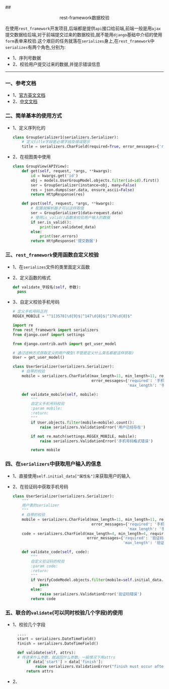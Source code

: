 ##<center>rest-framework数据校验</center>

在使用`rest_framework`开发项目,后端都是提供`api`接口给前端,前端一般是用`ajax`提交数据给后端,对于前端提交过来的数据校验,就不能用`django`基础中介绍的使用`form`表单来校验.这个艰巨的任务就落在`serializes`身上,在`rest_framework`中`serializes`有两个角色,分别为:

* 1、序列号数据
* 2、校验用户提交过来的数据,并提示错误信息
---

### 一、参考文档

* 1、[官方英文文档](http://www.django-rest-framework.org/api-guide/validators/)
* 2、[中文文档](http://drf.jiuyou.info/#/drf/validators.md)


### 二、简单基本的使用方式

* 1、定义序列化的

  ```py
  class GroupSerializer1(serializers.Serializer):
      # 定义title字段是必填字段及错误提示
      title = serializers.CharField(required=True, error_messages={'required': '必填字段'})
  ```

* 2、在视图类中使用

  ```py
  class GroupView(APIView):
      def get(self, request, *args, **kwargs):
          id = kwargs.get('id')
          obj = models.UserGroupModel.objects.filter(id=id).first()
          ser = GroupSerializer(instance=obj, many=False)
          res = json.dumps(ser.data, ensure_ascii=False)
          return HttpResponse(res)

      def post(self, request, *args, **kwargs):
          # 配置就解析器才可以这样取值
          ser = GroupSerializer1(data=request.data)
          # 使用is_valid()函数来校验用户输入的数据
          if ser.is_valid():
              print(ser.validated_data)
          else:
              print(ser.errors)
          return HttpResponse('提交数据')
  ```

### 三、`rest_framework`使用函数自定义校验

* 1、在`serializes`文件的类里面定义函数
* 2、定义函数的格式

  ```py
  def validate_字段名(self, 参数):
    pass
  ```

* 3、自定义校验手机号码

  ```py
  # 定义手机号码正则
  REGEX_MOBILE = "^1[3578]\d{9}$|^147\d{8}$|^176\d{8}$"
  ```
  ```py
  import re
  from rest_framework import serializers
  from django.conf import settings

  from django.contrib.auth import get_user_model

  # 通过这种方式获取定义的用户模型(不管是定义什么类名都是这样获取)
  User = get_user_model()

  class UserSerializer(serializers.Serializer):
      # 自带的校验
      mobile = serializers.CharField(max_length=11, min_length=11, required=True,
                                     error_messages={'required': '手机号码必填', 'min_length': '手机号码长度错误',
                                                     'max_length': '手机号码长度错误'})

      def validate_mobile(self, mobile):
          """
          自定义手机号码校验
          :param mobile:
          :return:
          """
          if User.objects.filter(mobile=mobile).count():
              raise serializers.ValidationError('用户已经存在')

          if not re.match(settings.REGEX_MOBILE, mobile):
              raise serializers.ValidationError('手机号码格式错误')

          return mobile
  ```

### 四、在`serializers`中获取用户输入的信息
* 1、直接使用`self.initial_data["属性名"]`来获取用户的输入
* 2、在验证码中获取手机号码

  ```py
  class UserSerializer(serializers.Serializer):
      """
      用户表的serializer
      """
      # 自带的校验
      mobile = serializers.CharField(max_length=11, min_length=11, required=True,
                                     error_messages={'required': '手机号码必填', 'min_length': '手机号码长度错误',
                                                     'max_length': '手机号码长度错误'})
      code = serializers.CharField(max_length=4, min_length=4, required=True,
                                   error_messages={'required': '验证码必填', 'min_length': '验证码长度错误',
                                                   'max_length': '验证码长度错误'})

      def validate_code(self, code):
          """
          自定义验证码的校验
          :param code:
          :return:
          """
          if VerifyCodeModel.objects.filter(mobile=self.initial_data.get('mobile')).count():
              pass
          else:
              raise serializers.ValidationError('验证码错误')
          return code
  ```

### 五、联合的`validate`(可以同时校验几个字段)的使用

* 1、校验几个字段

  ```py
    ....
    start = serializers.DateTimeField()
    finish = serializers.DateTimeField()

    def validate(self, attrs):
    # 传进来什么参数，就返回什么参数，一般情况下用attrs
        if data['start'] > data['finish']:
            raise serializers.ValidationError("finish must occur after start")
        return attrs
  ```

* 2、
